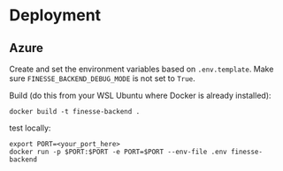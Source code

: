 # Deployment

## Azure
Create and set the environment variables based on `.env.template`. Make sure 
`FINESSE_BACKEND_DEBUG_MODE` is not set to `True`.

Build (do this from your WSL Ubuntu where Docker is already installed):

```
docker build -t finesse-backend .
```

test locally:

```
export PORT=<your_port_here>
docker run -p $PORT:$PORT -e PORT=$PORT --env-file .env finesse-backend
```

